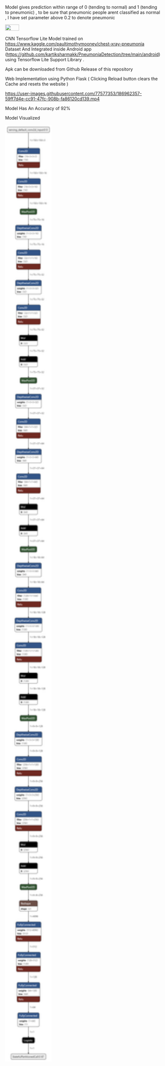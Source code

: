 Model gives prediction within range of 0 (tending to normal)  and 1 (tending to pneumonic) , to be sure that pneumonic people arent classified as normal , I have set parameter above 0.2 to denote pneumonic

<img src="https://user-images.githubusercontent.com/77577353/185475647-d14bd5fe-3458-4066-a244-1e57cfcbbd50.gif" width="30%" height="30%"/>

CNN Tensorflow Lite Model trained on https://www.kaggle.com/paultimothymooney/chest-xray-pneumonia Dataset And Integrated inside Android app (https://github.com/kartiksharmakk/PneumoniaDetection/tree/main/android) using Tensorflow Lite Support Library . 

Apk can be downloaded from Github Release of this repository


Web Implementation using Python Flask ( Clicking Reload button clears the Cache and resets the website )

https://user-images.githubusercontent.com/77577353/186962357-59ff7d4e-cc91-47fc-908b-fa86120cd139.mp4


Model Has An Accuracy of 92%

Model Visualized

<img src="https://raw.githubusercontent.com/kartiksharmakk/PneumoniaDetection/main/model/pneumonia_detection_visualized.png" width="30%" height="25%"/>
